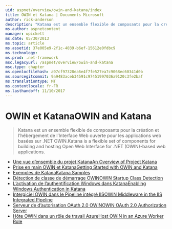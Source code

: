 ```yaml
---
uid: aspnet/overview/owin-and-katana/index
title: OWIN et Katana | Documents Microsoft
author: rick-anderson
description: "Katana est un ensemble flexible de composants pour la création et l’hébergement de l’Interface Web ouverte pour les applications web basées sur .NET OWIN."
ms.author: aspnetcontent
manager: wpickett
ms.date: 05/30/2013
ms.topic: article
ms.assetid: 37e005e9-2f1c-4039-b6ef-15612e0fdbc9
ms.technology: 
ms.prod: .net-framework
msc.legacyurl: /aspnet/overview/owin-and-katana
msc.type: chapter
ms.openlocfilehash: a97cf97328ea6e4f7fe527ea7c9068ec60341d0b
ms.sourcegitcommit: 9a9483aceb34591c97451997036a9120c3fe2baf
ms.translationtype: MT
ms.contentlocale: fr-FR
ms.lasthandoff: 11/10/2017
---
```

<a name="owin-and-katana"></a><span data-ttu-id="1dcfa-103">OWIN et Katana</span><span class="sxs-lookup"><span data-stu-id="1dcfa-103">OWIN and Katana</span></span>
====================
> <span data-ttu-id="1dcfa-104">Katana est un ensemble flexible de composants pour la création et l’hébergement de l’Interface Web ouverte pour les applications web basées sur .NET OWIN.</span><span class="sxs-lookup"><span data-stu-id="1dcfa-104">Katana is a flexible set of components for building and hosting Open Web Interface for .NET (OWIN)-based web applications.</span></span>


- [<span data-ttu-id="1dcfa-105">Une vue d’ensemble du projet Katana</span><span class="sxs-lookup"><span data-stu-id="1dcfa-105">An Overview of Project Katana</span></span>](an-overview-of-project-katana.md)
- [<span data-ttu-id="1dcfa-106">Prise en main OWIN et Katana</span><span class="sxs-lookup"><span data-stu-id="1dcfa-106">Getting Started with OWIN and Katana</span></span>](getting-started-with-owin-and-katana.md)
- [<span data-ttu-id="1dcfa-107">Exemples de Katana</span><span class="sxs-lookup"><span data-stu-id="1dcfa-107">Katana Samples</span></span>](katana-samples.md)
- [<span data-ttu-id="1dcfa-108">Détection de classe de démarrage OWIN</span><span class="sxs-lookup"><span data-stu-id="1dcfa-108">OWIN Startup Class Detection</span></span>](owin-startup-class-detection.md)
- [<span data-ttu-id="1dcfa-109">L’activation de l’authentification Windows dans Katana</span><span class="sxs-lookup"><span data-stu-id="1dcfa-109">Enabling Windows Authentication in Katana</span></span>](enabling-windows-authentication-in-katana.md)
- [<span data-ttu-id="1dcfa-110">Intergiciel OWIN dans le Pipeline intégré IIS</span><span class="sxs-lookup"><span data-stu-id="1dcfa-110">OWIN Middleware in the IIS Integrated Pipeline</span></span>](owin-middleware-in-the-iis-integrated-pipeline.md)
- [<span data-ttu-id="1dcfa-111">Serveur de d’autorisation OAuth 2.0 OWIN</span><span class="sxs-lookup"><span data-stu-id="1dcfa-111">OWIN OAuth 2.0 Authorization Server</span></span>](owin-oauth-20-authorization-server.md)
- [<span data-ttu-id="1dcfa-112">Hôte OWIN dans un rôle de travail Azure</span><span class="sxs-lookup"><span data-stu-id="1dcfa-112">Host OWIN in an Azure Worker Role</span></span>](host-owin-in-an-azure-worker-role.md)
